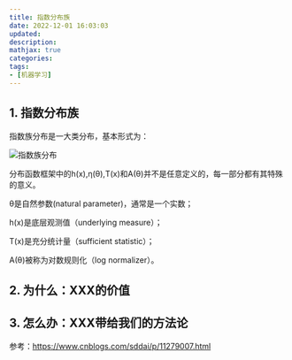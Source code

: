 ```yaml
---
title: 指数分布族
date: 2022-12-01 16:03:03
updated:
description: 
mathjax: true
categories:
tags: 
- [机器学习]
---
```


## 1. 指数分布族

指数族分布是一大类分布，基本形式为：

![指数族分布](https://images2015.cnblogs.com/blog/798706/201705/798706-20170507141449601-502615027.png)

分布函数框架中的h(x),η(θ),T(x)和A(θ)并不是任意定义的，每一部分都有其特殊的意义。

θ是自然参数(natural parameter)，通常是一个实数；

h(x)是底层观测值（underlying measure）；

T(x)是充分统计量（sufficient statistic）；

A(θ)被称为对数规则化（log normalizer）。

<!-- more -->

## 2. 为什么：XXX的价值

## 3. 怎么办：XXX带给我们的方法论

参考：https://www.cnblogs.com/sddai/p/11279007.html